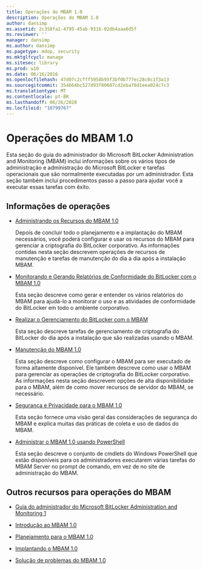 ```yaml
---
title: Operações do MBAM 1.0
description: Operações do MBAM 1.0
author: dansimp
ms.assetid: 2c358fa1-4795-45ab-9316-02db4aaa6d5f
ms.reviewer: ''
manager: dansimp
ms.author: dansimp
ms.pagetype: mdop, security
ms.mktglfcycl: manage
ms.sitesec: library
ms.prod: w10
ms.date: 06/16/2016
ms.openlocfilehash: 47d07c2cfff5958b95f3bf0b777ec28c0c1f3a13
ms.sourcegitcommit: 354664bc527d93f80687cd2eba70d1eea024c7c3
ms.translationtype: MT
ms.contentlocale: pt-BR
ms.lasthandoff: 06/26/2020
ms.locfileid: "10799767"
---
```

# Operações do MBAM 1.0


Esta seção do guia do administrador do Microsoft BitLocker Administration and Monitoring (MBAM) inclui informações sobre os vários tipos de administração e administração do Microsoft BitLocker e tarefas operacionais que são normalmente executadas por um administrador. Esta seção também inclui procedimentos passo a passo para ajudar você a executar essas tarefas com êxito.

## Informações de operações


-   [Administrando os Recursos do MBAM 1.0](administering-mbam-10-features.md)

    Depois de concluir todo o planejamento e a implantação do MBAM necessários, você poderá configurar e usar os recursos do MBAM para gerenciar a criptografia do BitLocker corporativo. As informações contidas nesta seção descrevem operações de recursos de manutenção e tarefas de manutenção do dia a dia após a instalação MBAM.

-   [Monitorando e Gerando Relatórios de Conformidade do BitLocker com o MBAM 1.0](monitoring-and-reporting-bitlocker-compliance-with-mbam-10.md)

    Esta seção descreve como gerar e entender os vários relatórios do MBAM para ajudá-lo a monitorar o uso e as atividades de conformidade do BitLocker em todo o ambiente corporativo.

-   [Realizar o Gerenciamento do BitLocker com o MBAM](performing-bitlocker-management-with-mbam.md)

    Esta seção descreve tarefas de gerenciamento de criptografia do BitLocker do dia após a instalação que são realizadas usando o MBAM.

-   [Manutenção do MBAM 1.0](maintaining-mbam-10.md)

    Esta seção descreve como configurar o MBAM para ser executado de forma altamente disponível. Ele também descreve como usar o MBAM para gerenciar as operações de criptografia do BitLocker corporativo. As informações nesta seção descrevem opções de alta disponibilidade para o MBAM, além de como mover recursos de servidor do MBAM, se necessário.

-   [Segurança e Privacidade para o MBAM 1.0](security-and-privacy-for-mbam-10.md)

    Esta seção fornece uma visão geral das considerações de segurança do MBAM e explica muitas das práticas de coleta e uso de dados do MBAM.

-   [Administrar o MBAM 1.0 usando PowerShell](administering-mbam-10-by-using-powershell.md)

    Esta seção descreve o conjunto de cmdlets do Windows PowerShell que estão disponíveis para os administradores executarem várias tarefas do MBAM Server no prompt de comando, em vez de no site de administração do MBAM.

## Outros recursos para operações do MBAM


-   [Guia do administrador do Microsoft BitLocker Administration and Monitoring 1](index.md)

-   [Introdução ao MBAM 1.0](getting-started-with-mbam-10.md)

-   [Planejamento para o MBAM 1.0](planning-for-mbam-10.md)

-   [Implantando o MBAM 1.0](deploying-mbam-10.md)

-   [Solução de problemas do MBAM 1.0](troubleshooting-mbam-10.md)

 

 





